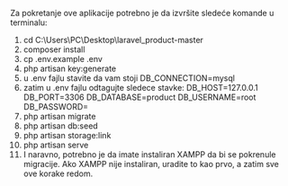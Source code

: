 Za pokretanje ove aplikacije potrebno je da izvršite sledeće komande u terminalu:

1. cd C:\Users\PC\Desktop\laravel_product-master
2. composer install
3. cp .env.example .env
4. php artisan key:generate
5. u .env fajlu stavite da vam stoji DB_CONNECTION=mysql
6. zatim u .env fajlu odtagujte sledece stavke:
    DB_HOST=127.0.0.1
    DB_PORT=3306
    DB_DATABASE=product
    DB_USERNAME=root
    DB_PASSWORD=
7. php artisan migrate
8. php artisan db:seed
9. php artisan storage:link
10. php artisan serve
11. I naravno, potrebno je da imate instaliran XAMPP da bi se pokrenule migracije. Ako XAMPP nije instaliran, uradite to kao prvo, a zatim sve ove korake redom.
